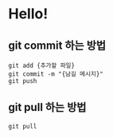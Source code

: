 # Hello!

## git commit 하는 방법

```
git add {추가할 파일}
git commit -m "{남길 메시지}"
git push
```

## git pull 하는 방법

```
git pull
```
